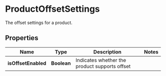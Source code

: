 

# ProductOffsetSettings

The offset settings for a product.
## Properties

Name | Type | Description | Notes
------------ | ------------- | ------------- | -------------
**isOffsetEnabled** | **Boolean** | Indicates whether the product supports offset | 



